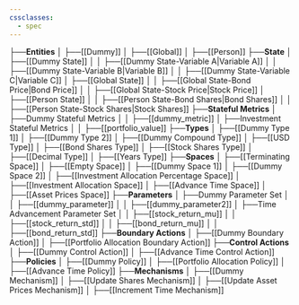 ```yaml
---
cssclasses:
  - spec
---
```


├──**Entities**
│   ├──[[Dummy]]
│   ├──[[Global]]
│   ├──[[Person]]
├──**State**
│   ├──[[Dummy State]]
│   │   ├──[[Dummy State-Variable A\|Variable A]]
│   │   ├──[[Dummy State-Variable B\|Variable B]]
│   │   ├──[[Dummy State-Variable C\|Variable C]]
│   ├──[[Global State]]
│   │   ├──[[Global State-Bond Price\|Bond Price]]
│   │   ├──[[Global State-Stock Price\|Stock Price]]
│   ├──[[Person State]]
│   │   ├──[[Person State-Bond Shares\|Bond Shares]]
│   │   ├──[[Person State-Stock Shares\|Stock Shares]]
├──**Stateful Metrics**
│   ├──Dummy Stateful Metrics
│   │   ├──[[dummy_metric]]
│   ├──Investment Stateful Metrics
│   │   ├──[[portfolio_value]]
├──**Types**
│   ├──[[Dummy Type 1]]
│   ├──[[Dummy Type 2]]
│   ├──[[Dummy Compound Type]]
│   ├──[[USD Type]]
│   ├──[[Bond Shares Type]]
│   ├──[[Stock Shares Type]]
│   ├──[[Decimal Type]]
│   ├──[[Years Type]]
├──**Spaces**
│   ├──[[Terminating Space]]
│   ├──[[Empty Space]]
│   ├──[[Dummy Space 1]]
│   ├──[[Dummy Space 2]]
│   ├──[[Investment Allocation Percentage Space]]
│   ├──[[Investment Allocation Space]]
│   ├──[[Advance Time Space]]
│   ├──[[Asset Prices Space]]
├──**Parameters**
│   ├──Dummy Parameter Set
│   │   ├──[[dummy_parameter]]
│   │   ├──[[dummy_parameter2]]
│   ├──Time Advancement Parameter Set
│   │   ├──[[stock_return_mu]]
│   │   ├──[[stock_return_std]]
│   │   ├──[[bond_return_mu]]
│   │   ├──[[bond_return_std]]
├──**Boundary Actions**
│   ├──[[Dummy Boundary Action]]
│   ├──[[Portfolio Allocation Boundary Action]]
├──**Control Actions**
│   ├──[[Dummy Control Action]]
│   ├──[[Advance Time Control Action]]
├──**Policies**
│   ├──[[Dummy Policy]]
│   ├──[[Portfolio Allocation Policy]]
│   ├──[[Advance Time Policy]]
├──**Mechanisms**
│   ├──[[Dummy Mechanism]]
│   ├──[[Update Shares Mechanism]]
│   ├──[[Update Asset Prices Mechanism]]
│   ├──[[Increment Time Mechanism]]
